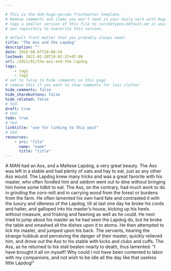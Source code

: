 ```yaml
---

# This is the dnb-hugo-garuda frontmatter template. 
# Remove comments and items you won't need in your daily work with Hugo.
# Copy a smaller version of this file to /archetypes/default.md in your
# own repository to overwrite this version.

# default front matter that you probably always need:
title: "The Ass and the Lapdog"
description: ""
date: 2018-08-07T18:00:54
lastmod: 2021-01-20T19:02:37+07:00
url: /2021/01/the-ass-and-the-lapdog
tags:
    - tag1
    - tag2
# set to false to hide comments on this page
# remove this if you want to show comments for less clutter
hide_comments: false
hide_sharebuttons: false
hide_related: false
# tbd.
draft: true
# tbd.
todo: true
# tbd.
linktitle: "use for linking to this post"
# tbd.
resources:
    - src: "file"
      name: "name"
      title: "title"
---
```

A MAN had an Ass, and a Maltese Lapdog, a very great beauty. The Ass was left in a stable and had plenty of oats and hay to eat, just as any other Ass would. The Lapdog knew many tricks and was a great favorite with his master, who often fondled him and seldom went out to dine without bringing him home some tidbit to eat. The Ass, on the contrary, had much work to do in grinding the corn-mill and in carrying wood from the forest or burdens from the farm. He often lamented his own hard fate and contrasted it with the luxury and idleness of the Lapdog, till at last one day he broke his cords and halter, and galloped into his master’s house, kicking up his heels without measure, and frisking and fawning as well as he could. He next tried to jump about his master as he had seen the Lapdog do, but he broke the table and smashed all the dishes upon it to atoms. He then attempted to lick his master, and jumped upon his back. The servants, hearing the strange hubbub and perceiving the danger of their master, quickly relieved him, and drove out the Ass to his stable with kicks and clubs and cuffs. The Ass, as he returned to his stall beaten nearly to death, thus lamented: “I have brought it all on myself! Why could I not have been contented to labor with my companions, and not wish to be idle all the day like that useless little Lapdog!”


